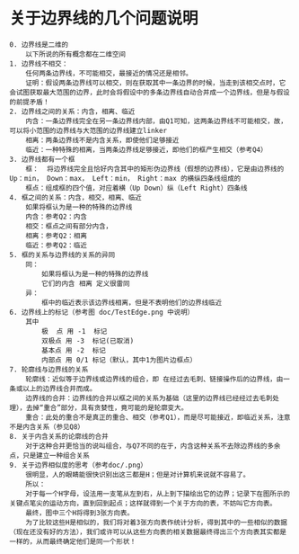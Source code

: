 # 关于边界线的几个问题说明
    0. 边界线是二维的
        以下所说的所有概念都在二维空间
    1. 边界线不相交：
        任何两条边界线，不可能相交，最接近的情况还是相邻。
        证明：假设两条边界线可以相交，则在获取其中一条边界的时候，当走到该相交点时，它会试图获取最大范围的边界，此时会将假设中的多条边界线自动合并成一个边界线，但是与假设的前提矛盾！
    2. 边界线之间的关系：内含，相离、临近
        内含：一条边界线完全在另一条边界线内部，由Q1可知，这两条边界线不可能相交，故，可以将小范围的边界线与大范围的边界线建立linker
        相离：两条边界线不是内含关系，即使他们足够接近
        临近：一种特殊的相离，当两条边界线足够接近，即他们的框产生相交（参考Q4）
    3. 边界线都有一个框
        框：  将边界线完全且恰好内含其中的矩形伪边界线（假想的边界线），它是由边界线的Up：min， Down：max， Left：min， Right：max 的横纵四条线组成的
        框点：组成框的四个值，对应着横（Up Down）纵（Left Right）四条线
    4. 框之间的关系：内含，相交，相离、临近
        如果将框认为是一种的特殊的边界线
        内含：参考Q2：内含
        相交：框点之间有部分内含，
        相离：参考Q2：相离
        临近：参考Q2：临近
    5. 框的关系与边界线的关系的异同
        同：
            如果将框认为是一种的特殊的边界线
            它们的内含 相离 定义很雷同
        异：
            框中的临近表示该边界线相离，但是不表明他们的边界线临近
    6. 边界线上的标记（参考图 doc/TestEdge.png 中说明）
        其中  
            极  点 用 -1  标记
            双极点 用 -3  标记(已取消)
            基本点 用 -2  标记
            内部点 用 0/1 标记（默认，其中1为图片边框点）
    7. 轮廓线与边界线的关系
        轮廓线：近似等于边界线或边界线的组合，即 在经过去毛刺、链接操作后的边界线，由一条或以上的边界线合并而成。
        边界线的合并：边界线的合并以框之间的关系为基础（这里的边界线已经经过去毛刺处理），去掉“重合”部分，具有贪婪性，竟可能的是轮廓变大。
        重合：此处的重合不是真正的重合、相交（参考Q1），而是尽可能接近，即临近关系，注意不是内含关系（参见Q8）
    8. 关于内含关系的论廓线的合并
        对于这种合并更恰当的说叫组合，与Q7不同的在于，内含这种关系不去除边界线的多余点，只是建立一种组合关系
    9. 关于边界相似度的思考（参考doc/.png）
        很明显，人的眼睛能很快识别出这三都是H；但是对计算机来说就不容易了。
        所以：
        对于每一个H字母，设法用一支笔从左到右，从上到下描绘出它的边界；记录下在图所示的关键点笔尖的运动方向，直到回到起点；这样就得到一个关于方向的表，不妨叫它方向表。
        最终，图中三个H将得到3张方向表。
        为了比较这些H是相似的，我们将对着3张方向表作统计分析，得到其中的一些相似的数据（现在还没有好的方法），我们或许可以从这些方向表的相关数据最终得出三个方向表其实都是一样的，从而最终确定他们是同一个形状！

